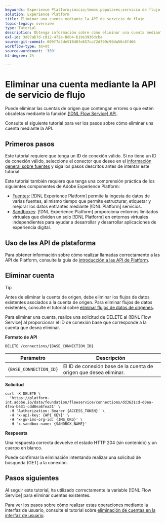 ```yaml
---
keywords: Experience Platform;inicio;temas populares;servicio de flujo;eliminar cuentas;eliminar;api
solution: Experience Platform
title: Eliminar una cuenta mediante la API de servicio de flujo
topic-legacy: overview
type: Tutorial
description: Obtenga información sobre cómo eliminar una cuenta mediante la API de servicio de flujo.
exl-id: 3d07ab7d-c012-472e-8db4-b19e3936dcba
source-git-commit: 609f7a5de51840fe657ca72df99c90da56c8f466
workflow-type: tm+mt
source-wordcount: '339'
ht-degree: 2%

---
```


# Eliminar una cuenta mediante la API de servicio de flujo

Puede eliminar las cuentas de origen que contengan errores o que estén obsoletas mediante la función [[!DNL Flow Service] API](https://www.adobe.io/experience-platform-apis/references/flow-service/).

Consulte el siguiente tutorial para ver los pasos sobre cómo eliminar una cuenta mediante la API.

## Primeros pasos

Este tutorial requiere que tenga un ID de conexión válido. Si no tiene un ID de conexión válido, seleccione el conector que desee en el [información general sobre fuentes](../../home.md) y siga los pasos descritos antes de intentar este tutorial.

Este tutorial también requiere que tenga una comprensión práctica de los siguientes componentes de Adobe Experience Platform:

* [Fuentes](../../home.md): [!DNL Experience Platform] permite la ingesta de datos de varias fuentes, al mismo tiempo que permite estructurar, etiquetar y mejorar los datos entrantes mediante [!DNL Platform] servicios.
* [Sandboxes](../../../sandboxes/home.md): [!DNL Experience Platform] proporciona entornos limitados virtuales que dividen un solo [!DNL Platform] en entornos virtuales independientes para ayudar a desarrollar y desarrollar aplicaciones de experiencia digital.

## Uso de las API de plataforma

Para obtener información sobre cómo realizar llamadas correctamente a las API de Platform, consulte la guía de [introducción a las API de Platform](../../../landing/api-guide.md).

## Eliminar cuenta

>[!TIP]
>
>Antes de eliminar la cuenta de origen, debe eliminar los flujos de datos existentes asociados a la cuenta de origen. Para eliminar flujos de datos existentes, consulte el tutorial sobre [eliminar flujos de datos de orígenes](./delete-dataflows.md).

Para eliminar una cuenta, realice una solicitud de DELETE al [!DNL Flow Service] al proporcionar el ID de conexión base que corresponde a la cuenta que desea eliminar.

**Formato de API**

```http
DELETE /connections/{BASE_CONNECTION_ID}
```

| Parámetro | Descripción |
| --- | --- |
| `{BASE_CONNECTION_ID}` | El ID de conexión base de la cuenta de origen que desea eliminar. |

**Solicitud**

```shell
curl -X DELETE \
  'https://platform-int.adobe.io/data/foundation/flowservice/connections/dd3631cd-d0ea-4fea-b631-cdd0ea6fea21' \
  -H 'Authorization: Bearer {ACCESS_TOKEN}' \
  -H 'x-api-key: {API_KEY}' \
  -H 'x-gw-ims-org-id: {IMS_ORG}' \
  -H 'x-sandbox-name: {SANDBOX_NAME}'
```

**Respuesta**

Una respuesta correcta devuelve el estado HTTP 204 (sin contenido) y un cuerpo en blanco.

Puede confirmar la eliminación intentando realizar una solicitud de búsqueda (GET) a la conexión.

## Pasos siguientes

Al seguir este tutorial, ha utilizado correctamente la variable [!DNL Flow Service] para eliminar cuentas existentes.

Para ver los pasos sobre cómo realizar estas operaciones mediante la interfaz de usuario, consulte el tutorial sobre [eliminación de cuentas en la interfaz de usuario](../../tutorials/ui/delete-accounts.md).
